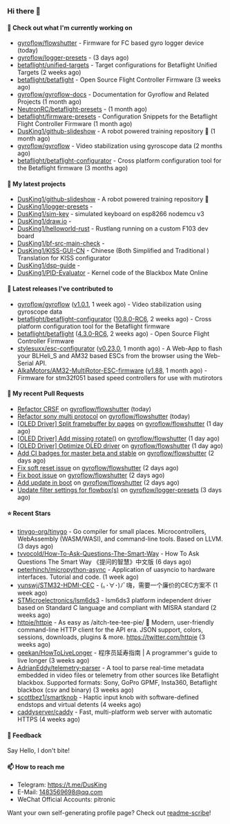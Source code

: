 ### Hi there 👋

#### 👷 Check out what I'm currently working on

- [gyroflow/flowshutter](https://github.com/gyroflow/flowshutter) - Firmware for FC based gyro logger device (today)
- [gyroflow/logger-presets](https://github.com/gyroflow/logger-presets) -  (3 days ago)
- [betaflight/unified-targets](https://github.com/betaflight/unified-targets) - Target configurations for Betaflight Unified Targets (2 weeks ago)
- [betaflight/betaflight](https://github.com/betaflight/betaflight) - Open Source Flight Controller Firmware (3 weeks ago)
- [gyroflow/gyroflow-docs](https://github.com/gyroflow/gyroflow-docs) - Documentation for Gyroflow and Related Projects (1 month ago)
- [NeutronRC/betaflight-presets](https://github.com/NeutronRC/betaflight-presets) -  (1 month ago)
- [betaflight/firmware-presets](https://github.com/betaflight/firmware-presets) - Configuration Snippets for the Betaflight Flight Controller Firmware (1 month ago)
- [DusKing1/github-slideshow](https://github.com/DusKing1/github-slideshow) - A robot powered training repository :robot: (1 month ago)
- [gyroflow/gyroflow](https://github.com/gyroflow/gyroflow) - Video stabilization using gyroscope data (2 months ago)
- [betaflight/betaflight-configurator](https://github.com/betaflight/betaflight-configurator) - Cross platform configuration tool for the Betaflight firmware (3 months ago)

#### 🌱 My latest projects

- [DusKing1/github-slideshow](https://github.com/DusKing1/github-slideshow) - A robot powered training repository :robot:
- [DusKing1/logger-presets](https://github.com/DusKing1/logger-presets) - 
- [DusKing1/sim-key](https://github.com/DusKing1/sim-key) - simulated keyboard on esp8266 nodemcu v3
- [DusKing1/draw.io](https://github.com/DusKing1/draw.io) - 
- [DusKing1/helloworld-rust](https://github.com/DusKing1/helloworld-rust) - Rustlang running on a custom F103 dev board
- [DusKing1/bf-src-main-check](https://github.com/DusKing1/bf-src-main-check) - 
- [DusKing1/KISS-GUI-CN](https://github.com/DusKing1/KISS-GUI-CN) - Chinese (Both Simplified and Traditional ) Translation for KISS configurator
- [DusKing1/dsp-guide](https://github.com/DusKing1/dsp-guide) - 
- [DusKing1/PID-Evaluator](https://github.com/DusKing1/PID-Evaluator) - Kernel code of the Blackbox Mate Online

#### 🔭 Latest releases I've contributed to

- [gyroflow/gyroflow](https://github.com/gyroflow/gyroflow) ([v1.0.1](https://github.com/gyroflow/gyroflow/releases/tag/v1.0.1), 1 week ago) - Video stabilization using gyroscope data
- [betaflight/betaflight-configurator](https://github.com/betaflight/betaflight-configurator) ([10.8.0-RC6](https://github.com/betaflight/betaflight-configurator/releases/tag/10.8.0-RC6), 2 weeks ago) - Cross platform configuration tool for the Betaflight firmware
- [betaflight/betaflight](https://github.com/betaflight/betaflight) ([4.3.0-RC6](https://github.com/betaflight/betaflight/releases/tag/4.3.0-RC6), 2 weeks ago) - Open Source Flight Controller Firmware
- [stylesuxx/esc-configurator](https://github.com/stylesuxx/esc-configurator) ([v0.23.0](https://github.com/stylesuxx/esc-configurator/releases/tag/v0.23.0), 1 month ago) - A Web-App to flash your BLHeli_S and AM32 based ESCs from the browser using the Web-Serial API.
- [AlkaMotors/AM32-MultiRotor-ESC-firmware](https://github.com/AlkaMotors/AM32-MultiRotor-ESC-firmware) ([v1.88](https://github.com/AlkaMotors/AM32-MultiRotor-ESC-firmware/releases/tag/v1.88), 1 month ago) - Firmware for stm32f051 based speed controllers for use with mutirotors

#### 🔨 My recent Pull Requests

- [Refactor CRSF](https://github.com/gyroflow/flowshutter/pull/116) on [gyroflow/flowshutter](https://github.com/gyroflow/flowshutter) (today)
- [Refactor sony multi protocol](https://github.com/gyroflow/flowshutter/pull/115) on [gyroflow/flowshutter](https://github.com/gyroflow/flowshutter) (today)
- [[OLED Driver] Split framebuffer by pages](https://github.com/gyroflow/flowshutter/pull/114) on [gyroflow/flowshutter](https://github.com/gyroflow/flowshutter) (1 day ago)
- [[OLED Driver] Add missing rotate()](https://github.com/gyroflow/flowshutter/pull/113) on [gyroflow/flowshutter](https://github.com/gyroflow/flowshutter) (1 day ago)
- [[OLED Driver] Optimize OLED driver](https://github.com/gyroflow/flowshutter/pull/112) on [gyroflow/flowshutter](https://github.com/gyroflow/flowshutter) (1 day ago)
- [Add CI badges for master beta and stable](https://github.com/gyroflow/flowshutter/pull/111) on [gyroflow/flowshutter](https://github.com/gyroflow/flowshutter) (2 days ago)
- [Fix soft reset issue](https://github.com/gyroflow/flowshutter/pull/110) on [gyroflow/flowshutter](https://github.com/gyroflow/flowshutter) (2 days ago)
- [Fix boot issue](https://github.com/gyroflow/flowshutter/pull/109) on [gyroflow/flowshutter](https://github.com/gyroflow/flowshutter) (2 days ago)
- [Add update in boot](https://github.com/gyroflow/flowshutter/pull/108) on [gyroflow/flowshutter](https://github.com/gyroflow/flowshutter) (2 days ago)
- [Update filter settings for flowbox(s)](https://github.com/gyroflow/logger-presets/pull/15) on [gyroflow/logger-presets](https://github.com/gyroflow/logger-presets) (3 days ago)

#### ⭐ Recent Stars

- [tinygo-org/tinygo](https://github.com/tinygo-org/tinygo) - Go compiler for small places. Microcontrollers, WebAssembly (WASM/WASI), and command-line tools. Based on LLVM. (3 days ago)
- [tvvocold/How-To-Ask-Questions-The-Smart-Way](https://github.com/tvvocold/How-To-Ask-Questions-The-Smart-Way) - How To Ask Questions The Smart Way 《提问的智慧》中文版 (6 days ago)
- [peterhinch/micropython-async](https://github.com/peterhinch/micropython-async) - Application of uasyncio to hardware interfaces. Tutorial and code. (1 week ago)
- [yunswj/STM32-HDMI-CEC](https://github.com/yunswj/STM32-HDMI-CEC) - (｡･∀･)ﾉﾞ嗨，需要一个廉价的CEC方案不 (1 week ago)
- [STMicroelectronics/lsm6ds3](https://github.com/STMicroelectronics/lsm6ds3) - lsm6ds3 platform independent driver based on Standard C language and compliant with MISRA standard (2 weeks ago)
- [httpie/httpie](https://github.com/httpie/httpie) - As easy as /aitch-tee-tee-pie/ 🥧 Modern, user-friendly command-line HTTP client for the API era. JSON support, colors, sessions, downloads, plugins &amp; more. https://twitter.com/httpie (3 weeks ago)
- [geekan/HowToLiveLonger](https://github.com/geekan/HowToLiveLonger) - 程序员延寿指南 | A programmer&#39;s guide to live longer (3 weeks ago)
- [AdrianEddy/telemetry-parser](https://github.com/AdrianEddy/telemetry-parser) - A tool to parse real-time metadata embedded in video files or telemetry from other sources like Betaflight blackbox. Supported formats: Sony, GoPro GPMF, Insta360, Betaflight blackbox (csv and binary) (3 weeks ago)
- [scottbez1/smartknob](https://github.com/scottbez1/smartknob) - Haptic input knob with software-defined endstops and virtual detents (4 weeks ago)
- [caddyserver/caddy](https://github.com/caddyserver/caddy) - Fast, multi-platform web server with automatic HTTPS (4 weeks ago)

#### 💬 Feedback

Say Hello, I don't bite!

#### 📫 How to reach me

- Telegram: https://t.me/DusKing
- E-Mail: 1483569698@qq.com
- WeChat Official Accounts: pitronic

Want your own self-generating profile page? Check out [readme-scribe](https://github.com/muesli/readme-scribe)!
